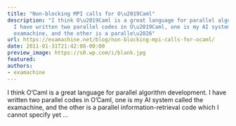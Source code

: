 ```yaml
---
title: "Non-blocking MPI calls for O\u2019Caml"
description: "I think O\u2019Caml is a great language for parallel algorithm development.
  I have written two parallel codes in O\u2019Caml, one is my AI system called the
  examachine, and the other is a paralle\u2026"
url: https://examachine.net/blog/non-blocking-mpi-calls-for-ocaml/
date: 2011-01-31T21:42:08-00:00
preview_image: https://s0.wp.com/i/blank.jpg
featured:
authors:
- examachine
---
```


<p>I think O&rsquo;Caml is a great language for parallel algorithm development. I have written two parallel codes in O&rsquo;Caml, one is my AI system called the examachine, and the other is a parallel information-retrieval code which I cannot specify yet &hellip;</p>
